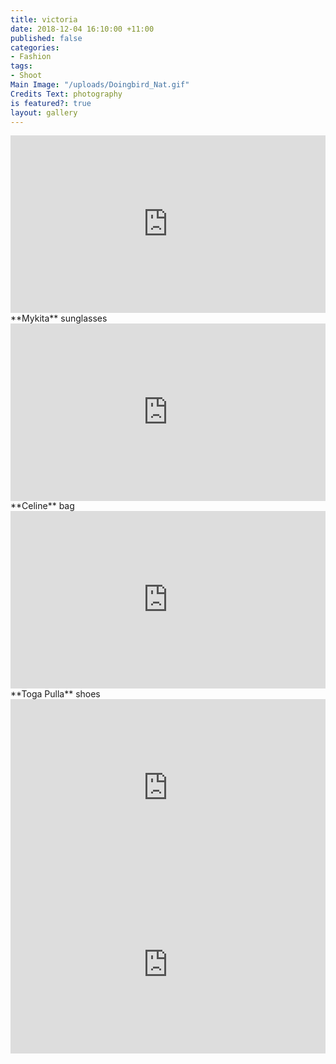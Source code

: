 ```yaml
---
title: victoria
date: 2018-12-04 16:10:00 +11:00
published: false
categories:
- Fashion
tags:
- Shoot
Main Image: "/uploads/Doingbird_Nat.gif"
Credits Text: photography
is featured?: true
layout: gallery
---
```


<div style="padding:56.25% 0 0 0;position:relative;"><iframe src="https://player.vimeo.com/video/304295250?title=0&byline=0&portrait=0" style="position:absolute;top:0;left:0;width:100%;height:100%;" frameborder="0" webkitallowfullscreen mozallowfullscreen allowfullscreen></iframe></div><script src="https://player.vimeo.com/api/player.js"></script>  
**Mykita** sunglasses

<div style="padding:56.25% 0 0 0;position:relative;"><iframe src="https://player.vimeo.com/video/304295219?title=0&byline=0&portrait=0" style="position:absolute;top:0;left:0;width:100%;height:100%;" frameborder="0" webkitallowfullscreen mozallowfullscreen allowfullscreen></iframe></div><script src="https://player.vimeo.com/api/player.js"></script>
**Celine** bag

<div style="padding:56.25% 0 0 0;position:relative;"><iframe src="https://player.vimeo.com/video/304295191?title=0&byline=0&portrait=0" style="position:absolute;top:0;left:0;width:100%;height:100%;" frameborder="0" webkitallowfullscreen mozallowfullscreen allowfullscreen></iframe></div><script src="https://player.vimeo.com/api/player.js"></script>
**Toga Pulla** shoes

<div style="padding:56.25% 0 0 0;position:relative;"><iframe src="https://player.vimeo.com/video/304295158?title=0&byline=0&portrait=0" style="position:absolute;top:0;left:0;width:100%;height:100%;" frameborder="0" webkitallowfullscreen mozallowfullscreen allowfullscreen></iframe></div><script src="https://player.vimeo.com/api/player.js"></script>


<div style="padding:56.25% 0 0 0;position:relative;"><iframe src="https://player.vimeo.com/video/304295094?title=0&byline=0&portrait=0" style="position:absolute;top:0;left:0;width:100%;height:100%;" frameborder="0" webkitallowfullscreen mozallowfullscreen allowfullscreen></iframe></div><script src="https://player.vimeo.com/api/player.js"></script>

